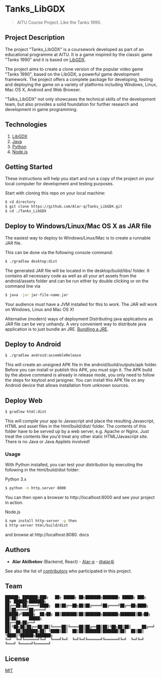 # Tanks_LibGDX
> AITU Course Project. 
> Like the Tanks 1990.


## Project Description
The project "Tanks_LibGDX" is a coursework 
developed as part of an educational programme at AITU. 
It is a game inspired by the classic 
game "Tanks 1990" and it is based on [LibGDX](https://libgdx.com/wiki/).

The project aims to create a clone version of the popular 
video game "Tanks 1990", based on the LibGDX, a powerful game 
development framework. The project offers a complete package for developing, 
testing and deploying the game on a variety of platforms 
including Windows, Linux, Mac OS X, Android and Web Browser.

"Talks_LibGDX" not only showcases the technical skills of the development team, 
but also provides a solid foundation for further research and development in game programming.

## Technologies

1. [LibGDX](https://libgdx.com/wiki/ "LibGDX")
2. [Java](https://www.oracle.com/cis/java/ "Java")
3. [Python](https://www.python.org/downloads/ "Python")
4. [Node.js](https://nodejs.org/en/ "Node.js")


## Getting Started
These instructions will help you start and run a copy of the project 
on your local computer for development and testing purposes.

Start with cloning this repo on your local machine:
```sh
$ cd directory
$ git clone https://github.com/Alar-q/Tanks_LibGDX.git
$ cd ./Tanks_LibGDX
```


## Deploy to Windows/Linux/Mac OS X as JAR file

The easiest way to deploy to Windows/Linux/Mac is to create a runnable JAR file. 

This can be done via the following console command: 
```sh
$ ./gradlew desktop:dist
```

The generated JAR file will be located in the desktop/build/libs/ folder. 
It contains all necessary code as well as all your art assets from the android/assets folder 
and can be run either by double clicking or on the command line via 
```sh
$ java -jar jar-file-name.jar
```
Your audience must have a JVM installed for this to work. 
The JAR will work on Windows, Linux and Mac OS X!

Alternative (modern) ways of deployment
Distributing java applications as JAR file can be very unhandy.
A very convenient way to distribute java application is to just bundle an JRE. [Bundling a JRE](https://libgdx.com/wiki/deployment/bundling-a-jre).


## Deploy to Android

```sh
$ ./gradlew android:assembleRelease
```

This will create an unsigned APK file in the android/build/outputs/apk folder. 
Before you can install or publish this APK, you must sign it. 
The APK build by the above command is already in release mode, you only need to follow the steps for keytool and jarsigner. 
You can install this APK file on any Android device that allows installation from unknown sources.


## Deploy Web

```sh
$ gradlew html:dist
```
This will compile your app to Javascript and place the resulting Javascript, HTML and asset files in the html/build/dist/ folder. 
The contents of this folder have to be served up by a web server, e.g. Apache or Nginx. 
Just treat the contents like you’d treat any other static HTML/Javascript site. 
There is no Java or Java Applets involved!

### Usage

With Python installed, you can test your distribution by executing the following in the html/build/dist folder:

Python 3.x
```sh
$ python -m http.server 8000
```
You can then open a browser to http://localhost:8000 and see your project in action.

Node.js 
```sh
$ npm install http-server -g then 
$ http-server html/build/dist 
```
and browse at http://localhost:8080. docs


## Authors

* **Alar Akilbekov** (Backend, React) - [Alar-q](https://github.com/alar-q) - [@alar4j](https://t.me/alar4j)

See also the list of [contributors](https://github.com/Alar-q/Tanks_LibGDX/graphs/contributors) who participated in this project.

## Team
```
██████╗ ███████╗███╗   ██╗ █████╗ ██╗███████╗███████╗ █████╗ ███╗   ██╗ ██████╗███████╗   
██╔══██╗██╔════╝████╗  ██║██╔══██╗██║██╔════╝██╔════╝██╔══██╗████╗  ██║██╔════╝██╔════╝    
██████╔╝█████╗  ██╔██╗ ██║███████║██║███████╗███████╗███████║██╔██╗ ██║██║     █████╗    
██╔══██╗██╔══╝  ██║╚██╗██║██╔══██║██║╚════██║╚════██║██╔══██║██║╚██╗██║██║     ██╔══╝    
██║  ██║███████╗██║ ╚████║██║  ██║██║███████║███████║██║  ██║██║ ╚████║╚██████╗███████╗     
╚═╝  ╚═╝╚══════╝╚═╝  ╚═══╝╚═╝  ╚═╝╚═╝╚══════╝╚══════╝╚═╝  ╚═╝╚═╝  ╚═══╝ ╚═════╝╚══════╝    
```

## License
[MIT](https://github.com/Alar-q/Tanks_LibGDX/blob/main/LICENSE)
